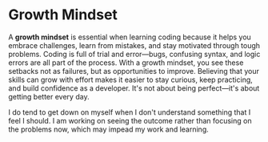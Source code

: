 # Growth Mindset

A **growth mindset** is essential when learning coding because it helps you embrace challenges, learn from mistakes, and stay motivated through tough problems. Coding is full of trial and error—bugs, confusing syntax, and logic errors are all part of the process. With a growth mindset, you see these setbacks not as failures, but as opportunities to improve. Believing that your skills can grow with effort makes it easier to stay curious, keep practicing, and build confidence as a developer. It's not about being perfect—it's about getting better every day.

I do tend to get down on myself when I don't understand something that I feel I should.  I am working on seeing the outcome rather than focusing on the problems now, which may impead my work and learning.